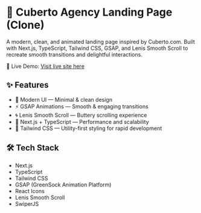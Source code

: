 # 🖤 Cuberto Agency Landing Page (Clone)

A modern, clean, and animated landing page inspired by Cuberto.com.
Built with Next.js, TypeScript, Tailwind CSS, GSAP, and Lenis Smooth Scroll to recreate smooth transitions and delightful interactions.


🔗 Live Demo: [Visit live site here](https://cuberto-clone-one-chi.vercel.app/)


## ✨ Features
- 🎨 Modern UI — Minimal & clean design
- ⚡ GSAP Animations — Smooth & engaging transitions
- 🌀 Lenis Smooth Scroll — Buttery scrolling experience
- 🚀 Next.js + TypeScript — Performance and scalability
- 🌈 Tailwind CSS — Utility-first styling for rapid development


## 🛠️ Tech Stack
- Next.js
- TypeScript
- Tailwind CSS
- GSAP (GreenSock Animation Platform)
- React Icons
- Lenis Smooth Scroll
- SwiperJS
